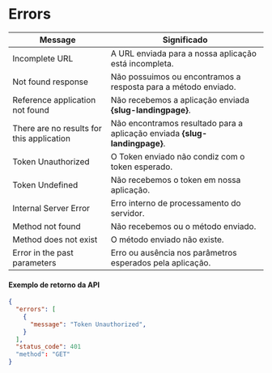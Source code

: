 # Errors

Message | Significado
---------|----------
 Incomplete URL | A URL enviada para a nossa aplicação está incompleta.
 Not found response | Não possuimos ou encontramos a resposta para a método enviado.
 Reference application not found | Não recebemos a aplicação enviada **{slug-landingpage}**.
 There are no results for this application | Não encontramos resultado para a aplicação enviada **{slug-landingpage}**.
 Token Unauthorized | O Token enviado não condiz com o token esperado.
 Token Undefined | Não recebemos o token em nossa aplicação.
 Internal Server Error | Erro interno de processamento do servidor.
 Method not found | Não recebemos ou o método enviado.
 Method does not exist | O método enviado não existe.
 Error in the past parameters | Erro ou ausência nos parâmetros esperados pela aplicação.

#### Exemplo de retorno da API

```json
{
  "errors": [
    {
      "message": "Token Unauthorized",
    }
  ],
  "status_code": 401
  "method": "GET"
}
```

